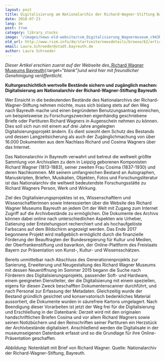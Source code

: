 ```yaml
---
layout: post
title: Digitalisierung am Nationalarchiv der Richard-Wagner-Stiftung Bayreuth
date: 2018-07-23
lang: de
post: true
category: library_stocks
image: "/images/news-old-website/csm_Digitalisierung_Wagnermuseum_c943ba5c19.jpg"
old_url: http://www.rism.info/de/startseite/newsdetails/browse/62/article/64/richard-wagner-manuscripts-to-be-digitized.html
email: Laura.Schroeder@stadt.bayreuth.de
author: Laura Schroeder
---
```


_Dieser Artikel erschien zuerst auf der Webseite des__[Richard Wagner Museums Bayreuth](https://www.wagnermuseum.de/2018/05/digitalisierung-am-nationalarchiv-der-richard-wagner-stiftung-bayreuth/){:target="_blank"}und wird hier mit freundlicher Genehmigung veröffentlicht._

**Kulturgeschichtlich wertvolle Bestände sichern und zugänglich machen: Digitalisierung am Nationalarchiv der Richard-Wagner-Stiftung Bayreuth**

Wer Einsicht in die bedeutenden Bestände des Nationalarchivs der Richard-Wagner-Stiftung nehmen möchte, muss sich bislang stets auf den Weg nach Bayreuth mache und einen begründeten Benutzungsantrag einreichen, um beispielsweise zu Forschungszwecken eigenhändig geschriebene Briefe oder Partituren Richard Wagners in Augenschein nehmen zu können. Dies soll sich nun mit einem auf drei Jahre angelegten Digitalisierungsprojekt ändern. Es dient sowohl dem Schutz des Bestands und dessen Langzeitsicherung als auch der Zugänglichmachung von über 16.000 Dokumenten aus dem Nachlass Richard und Cosima Wagners über das Internet.

Das Nationalarchiv in Bayreuth verwahrt und betreut die weltweit größte Sammlung von Archivalien zu dem in Leipzig geborenen Komponisten Richard Wagner (1813-1883), seiner zweiten Frau Cosima (1837-1930) und deren Nachkommen. Mit seinem umfangreichen Bestand an Autographen, Manuskripten, Briefen, Musikalien, Objekten, Fotos und Forschungsliteratur ist das Nationalarchiv die weltweit bedeutendste Forschungsstätte zu Richard Wagners Person, Werk und Wirkung.

Ziel des Digitalisierungsprojektes ist es, Wissenschaftlern und Wissenschaftlerinnen sowie Interessierten über die Website des Richard Wagner Museums Bayreuth an jedem Ort der Welt mit Zugang zum Internet Zugriff auf die Archivbestände zu ermöglichen. Die Dokumente des Archivs können dabei online nach unterschiedlichen Aspekten wie Urheber, Datierung oder Entstehungsort recherchiert und als hochaufgelöste Farbscans auf dem Bildschirm angezeigt werden. Das Ende 2017 begonnene Projekt wird maßgeblich ermöglicht durch die finanzielle Förderung der Beauftragten der Bundesregierung für Kultur und Medien, der Oberfrankenstiftung und bavarikon, der Online-Plattform des Freistaats Bayern zur Präsentation von Kunst-, Kultur- und Wissensschätzen.

Bereits unmittelbar nach Abschluss des Generationenprojekts zur Sanierung, Erweiterung und Neugestaltung des Richard Wagner Museums mit dessen Neueröffnung im Sommer 2015 begann die Suche nach Förderern des Digitalisierungsprojekts, passender Soft- und Hardware, einem geeigneten Dienstleiter, der die Digitalisierung mit einem speziellen, eigens für diesen Zweck beschafften Dokumentenscanner durchführt, und nach Personal zur Erfassung der Metadaten. Gleichzeitig wurde der Bestand gründlich gesichtet und konservatorisch bedenkliches Material aussortiert, die Dokumente wurden in säurefreie Kartons umgelagert. Nach Beendigung dieser Vorarbeiten ist jetzt der Weg frei für die Digitalisierung und Erschließung in der Datenbank: Derzeit wird mit den originalen handschriftlichen Briefen Cosima und vor allem Richard Wagners sowie seinen Notizbüchern und den Reinschriften seiner Partituren ein Herzstück der Archivbestände digitalisiert. Anschließend werden die Digitalisate in der museumseigenen Datenbank erfasst und so die Grundlage für ihre Online-Präsentation geschaffen.

_Abbildung_: Notenblatt mit Brief von Richard Wagner. Quelle: Nationalarchiv der Richard-Wagner-Stiftung, Bayreuth.

